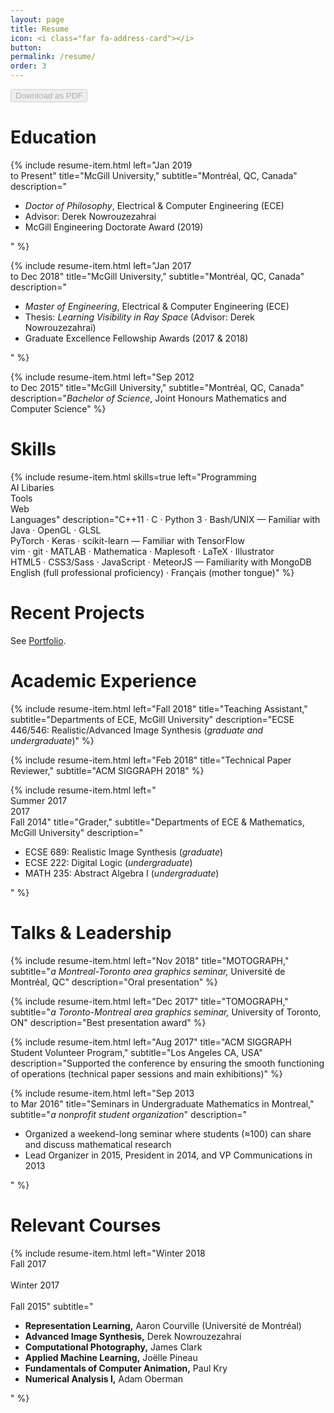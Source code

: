 ```yaml
---
layout: page
title: Resume
icon: <i class="far fa-address-card"></i>
button:
permalink: /resume/
order: 3
---
```


<a href="../assets/cv.pdf">
  <button disabled>
    <i class="far fa-file-pdf"></i>
    Download as PDF
  </button>
</a>

# Education
<div class="container cv">
{% include resume-item.html
      left="Jan 2019<br> to Present"
      title="McGill University,"
      subtitle="Montréal, QC, Canada"
      description="<ul>
        <li><i>Doctor of Philosophy</i>, Electrical & Computer Engineering (ECE)</li>
        <li>Advisor: Derek Nowrouzezahrai</li>
        <li>McGill Engineering Doctorate Award (2019)</li>
      </ul>
      "
%}

{% include resume-item.html
      left="Jan 2017<br> to Dec 2018"
      title="McGill University,"
      subtitle="Montréal, QC, Canada"
      description="<ul>
        <li><i>Master of Engineering</i>, Electrical & Computer Engineering (ECE)</li>
        <li>Thesis: <i>Learning Visibility in Ray Space</i> (Advisor: Derek Nowrouzezahrai)</li>
        <li>Graduate Excellence Fellowship Awards (2017 & 2018)</li>
      </ul>
      "
%}

{% include resume-item.html
      left="Sep 2012<br> to Dec 2015"
      title="McGill University,"
      subtitle="Montréal, QC, Canada"
      description="<i>Bachelor of Science</i>, Joint Honours Mathematics and Computer Science"
%}
</div>

# Skills
<div class="container cv">
{% include resume-item.html
      skills=true
      left="Programming<br>AI Libaries<br>Tools<br>Web<br>Languages"
      description="C++11 · C · Python 3 · Bash/UNIX — Familiar with Java · OpenGL · GLSL<br>PyTorch · Keras · scikit-learn — Familiar with TensorFlow<br>
        vim · git · MATLAB · Mathematica · Maplesoft · LaTeX · Illustrator<br>HTML5 · CSS3/Sass · JavaScript · MeteorJS — Familiarity with MongoDB<br>English (full professional proficiency) · Français (mother tongue)"
%}
</div>

# Recent Projects
See [Portfolio](/portfolio).

# Academic Experience
<div class="container cv">
{% include resume-item.html
      left="Fall 2018"
      title="Teaching Assistant,"
      subtitle="Departments of ECE, McGill University"
      description="ECSE 446/546: Realistic/Advanced Image Synthesis (<i>graduate and undergraduate</i>)"
%}

{% include resume-item.html
      left="Feb 2018"
      title="Technical Paper Reviewer,"
      subtitle="ACM SIGGRAPH 2018"
%}

{% include resume-item.html
      left="<br>Summer 2017<br>2017<br>Fall 2014"
      title="Grader,"
      subtitle="Departments of ECE & Mathematics, McGill University"
      description="<ul>
        <li>ECSE 689: Realistic Image Synthesis (<i>graduate</i>)</li>
        <li>ECSE 222: Digital Logic (<i>undergraduate</i>)</li>
        <li>MATH 235: Abstract Algebra I (<i>undergraduate</i>)</li>
      </ul>"
%}
</div>

# Talks & Leadership
<div class="container cv">
{% include resume-item.html
      left="Nov 2018"
      title="MOTOGRAPH,"
      subtitle="<i>a Montreal-Toronto area graphics seminar,</i> Université de Montréal, QC"
      description="Oral presentation"
%}

{% include resume-item.html
      left="Dec 2017"
      title="TOMOGRAPH,"
      subtitle="<i>a Toronto-Montreal area graphics seminar,</i> University of Toronto, ON"
      description="Best presentation award"
%}

{% include resume-item.html
      left="Aug 2017"
      title="ACM SIGGRAPH Student Volunteer Program,"
      subtitle="Los Angeles CA, USA"
      description="Supported the conference by ensuring the smooth functioning of operations (technical paper sessions and main exhibitions)"
%}

{% include resume-item.html
      left="Sep 2013<br> to Mar 2016"
      title="Seminars in Undergraduate Mathematics in Montreal,"
      subtitle="<i>a nonprofit student organization</i>"
      description="<ul>
        <li>Organized a weekend-long seminar where students (≈100) can share and discuss mathematical research</li>
        <li>Lead Organizer in 2015, President in 2014, and VP Communications in 2013</li>
      </ul>"
%}
</div>

# Relevant Courses
<div class="container cv">
{% include resume-item.html
      left="Winter 2018<br>Fall 2017<br><br>Winter 2017<br><br>Fall 2015"
      subtitle="<ul>
        <li><b>Representation Learning,</b> Aaron Courville (Université de Montréal)</li>
        <li><b>Advanced Image Synthesis,</b> Derek Nowrouzezahrai</li>
        <li><b>Computational Photography,</b> James Clark</li>
        <li><b>Applied Machine Learning,</b> Joëlle Pineau</li>
        <li><b>Fundamentals of Computer Animation,</b> Paul Kry</li>
        <li><b>Numerical Analysis I,</b> Adam Oberman</li>
        </ul>"
%}
</div>

